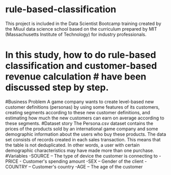 # rule-based-classification
This project is included in the Data Scientist Bootcamp training created by the Miuul data science school based on the curriculum prepared by MIT (Massachusetts Institute of Technology) for industry professionals.
# In this study, how to do rule-based classification and customer-based revenue calculation # have been discussed step by step.
#Business Problem
A game company wants to create level-based new customer definitions (personas) by using some features of its customers, creating segments according to these new customer definitions, and estimating how much the new customers can earn on average according to these segments.
#Dataset story
The Persona.csv dataset contains the prices of the products sold by an international game company and some demographic information about the users who buy these products. The data set consists of records created in each sales transaction. This means that the table is not deduplicated. In other words, a user with certain demographic characteristics may have made more than one purchase.
#Variables
-SOURCE – The type of device the customer is connecting to
-PRICE - Customer's spending amount
-SEX – Gender of the client
-COUNTRY – Customer's country
-AGE – The age of the customer
